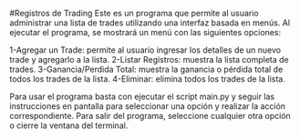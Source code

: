 #Registros de Trading
Este es un programa que permite al usuario administrar una lista de trades utilizando una interfaz basada en menús. Al ejecutar el programa, se mostrará un menú con las siguientes opciones:

1-Agregar un Trade: permite al usuario ingresar los detalles de un nuevo trade y agregarlo a la lista.
2-Listar Registros: muestra la lista completa de trades.
3-Ganancia/Perdida Total: muestra la ganancia o pérdida total de todos los trades de la lista.
4-Eliminar: elimina todos los trades de la lista.

Para usar el programa basta con ejecutar el script main.py y seguir las instrucciones en pantalla para seleccionar una opción y realizar la acción correspondiente. Para salir del programa, seleccione cualquier otra opción o cierre la ventana del terminal.

